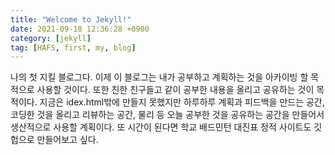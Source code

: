 ```yaml
---
title: "Welcome to Jekyll!"
date: 2021-09-18 12:36:28 +0900
category: [jekyll]
tag: [HAFS, first, my, blog]
---
```

나의 첫 지킬 블로그다. 이제 이 블로그는 내가 공부하고 계획하는 것을 아카이빙 할 목적으로 사용할 것이다. 또한 친한 친구들고 같이 공부한 내용을 올리고 공유하는 것이 목적이다. 
지금은 idex.html밖에 만들지 못했지만 하루하루 계획과 피드백을 만드는 공간, 코딩한 것을 올리고 리뷰하는 공간, 물리 등 오늘 공부한 것을 공유하는 공간을 만들어서 생산적으로 사용할 계획이다. 
또 시간이 된다면 학교 배드민턴 대진표 정적 사이트도 깃헙으로 만들어보고 싶다.
